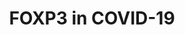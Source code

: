 ---
annotations:
- id: PW:0000013
  parent: disease pathway
  type: Pathway Ontology
  value: disease pathway
- id: DOID:0080600
  parent: disease by infectious agent
  type: Disease Ontology
  value: COVID-19
- id: CL:0000084
  parent: native cell
  type: Cell Type Ontology
  value: T cell
authors:
- Iljadw
- MaintBot
- Fehrhart
- Eweitz
communities:
- COVID19
description: FOXP3 in Covid-19
last-edited: 2021-06-02
ndex: cb9f20b8-8b75-11eb-9e72-0ac135e8bacf
organisms:
- Homo sapiens
redirect_from:
- /index.php/Pathway:WP5063
- /instance/WP5063
revision: null
schema-jsonld:
- '@context': https://schema.org/
  '@id': https://wikipathways.github.io/pathways/WP5063.html
  '@type': Dataset
  creator:
    '@type': Organization
    name: WikiPathways
  description: FOXP3 in Covid-19
  keywords:
  - ''
  - CD28
  - CD80
  - CD86
  - FOXP3
  - IL2
  - IL2RA
  - IL2RB
  - IL2RG
  - IL6
  - IL6R
  - IL6ST
  - IL7R
  - MHC-II alpha
  - MHC-II beta
  - STAT3
  - STAT5A
  - STAT5B
  - TCR
  license: CC0
  name: FOXP3 in COVID-19
seo: CreativeWork
title: FOXP3 in COVID-19
wpid: WP5063
---